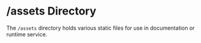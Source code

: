 # /assets Directory

The `/assets` directory holds various static files for use in documentation or runtime service.

